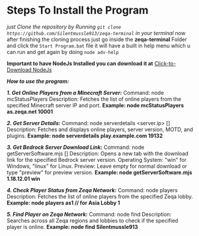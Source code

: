 # Steps To Install the Program
*just Clone the repository by Running `git clone https://github.com/Silentmussle913/zeqa-terminal` in your terminal*
now after finishing the cloning process just go inside the **zeqa-terminal** Folder and click the `Start Program.bat` file it will have a built in help menu which u can run and get again by doing `node adv-help`

**Important to have NodeJs Installed you can download it at** [Click-to-Download NodeJs](https://nodejs.org/en/download/package-manager)

***How to use the program:***

***1. Get Online Players from a Minecraft Server:***
   Command: node mcStatusPlayers <serverIp> <serverPort>
   Description: Fetches the list of online players from the specified Minecraft server IP and port.
   **Example: node mcStatusPlayers as.zeqa.net 10001**

***2. Get Server Details:***
   Command: node serverdetails <server.ip> [<port>]
   Description: Fetches and displays online players, server version, MOTD, and plugins.
   **Example: node serverdetails play.example.com 19132**

***3. Get Bedrock Server Download Link:***
   Command: node getServerSoftware.mjs <version> <operating-system> [<preview>]
   Description: Opens a new tab with the download link for the specified Bedrock server version.
   Operating System: "win" for Windows, "linux" for Linux.
   Preview: Leave empty for normal download or type "preview" for preview version.
   **Example: node getServerSoftware.mjs 1.18.12.01 win**

***4. Check Player Status from Zeqa Network:***
   Command: node players <region><lobby>
   Description: Fetches the list of online players from the specified Zeqa lobby.
   **Example: node players as1  // for Asia Lobby 1**

***5. Find Player on Zeqa Network:***
   Command: node find <PlayerName>
   Description: Searches across all Zeqa regions and lobbies to check if the specified player is online.
   **Example: node find Silentmussle913**
